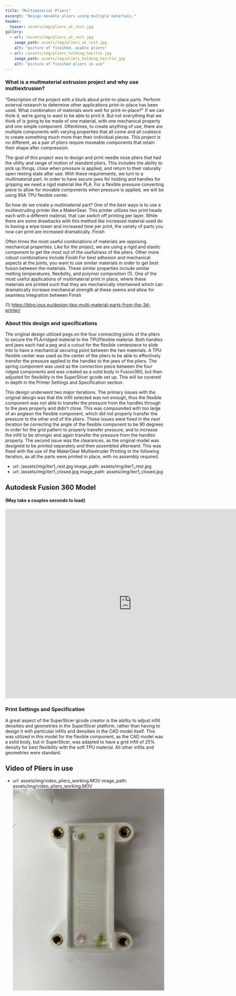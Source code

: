 ```yaml
---
title: "Multimaterial Pliers"
excerpt: "Design movable pliers using multiple materials."
header:
  teaser: assets/img/pliers_at_rest.jpg
gallery:
  - url: /assets/img/pliers_at_rest.jpg
    image_path: assets/img/pliers_at_rest.jpg
    alt: "picture of finished, usable pliers"
  - url: /assets/img/pliers_holding_hairtie.jpg
    image_path: assets/img/pliers_holding_hairtie.jpg
    alt: "picture of finished pliers in use"
---
```


### What is a multmaterial extrusion project and why use multiextrusion?
"Description of the project with a blurb about print-in-place parts. Perform external
research to determine other applications print-in-place has been used. What
combination of materials work well for print-in-place?"
If we can think it, we’re going to want to be able to print it. But not everything that we think of is going to be made of one material, with one mechanical property and one simple component. Oftentimes, to create anything of use, there are multiple components with varying properties that all come and all coalesce to create something much more than their individual pieces. This project is no different, as a pair of pliers require moveable components that retain their shape after compression. 

The goal of this project was to design and print needle nose pliers that had the utility and range of motion of standard pliers. This includes the ability to pick up things, close when pressure is applied, and return to their naturally open resting state after use.  With these requirements, we turn to a multimaterial part. In order to have secure jaws for holding and handles for gripping we need a rigid material like PLA. For a flexible pressure converting piece to allow for movable components when pressure is applied, we will be using 95A TPU flexible center. 

So how do we create a multimaterial part? One of the best ways is to use a multiextruding printer like a MakerGear. This printer utilizes two print heads each with a different material, that can switch off printing per layer. While there are some drawbacks with this method like increased material used do to having a wipe tower and increased time per print, the variety of parts you now can print are increased dramatically. Finish


Often times the most useful combinations of materials are opposing mechanical properties. Like for the project, we are using a rigid and elastic component to get the most out of the usefulness of the pliers. Other more robust combinations include Finish
For best adhesion and mechanical aspects at the joints, you want to use similar materials in order to get best fusion between the materials. These similar properties include similar melting temperatures, flexibility, and polymer composition (1).
One of the most useful applications of multimaterial print in place, where these materials are printed such that they are mechanically intertwined which can dramatically increase mechanical strength at these seems and allow for seamless integration between Finish

(1)	https://blog.igus.eu/design-tips-multi-material-parts-from-the-3d-printer/ 



### About this design and specifications
 The original design utilized pegs on the four connecting joints of the pliers to secure the PLA/ridged material to the TPU/flexible material. Both handles and jaws each had a peg and a cutout for the flexible centerpiece to slide into to have a mechanical securing point between the two materials. A TPU flexible center was used as the center of the pliers to be able to effectively transfer the pressure applied to the handles to the jaws of the pliers. The spring component was used as the connection piece between the four ridged components and was created as a solid body in Fusion360, but then adjusted for flexibility in the SuperSlicer gcode set up. This will be covered in depth in the Printer Settings and Specification section.
 
This design underwent two major iterations. The primary issues with the original design was that the infill selected was not enough, thus the flexible component was not able to transfer the pressure from the handles through to the jaws properly and didn't close. This was compounded with too large of an angleon the flexible component, which did not properly transfer the pressure to the other end of the pliers. These issues were fixed in the next iteration be correcting the angle of the flexible component to be 90 degrees in order for the grid pattern to properly transfer pressure, and to increase the infill to be stronger and again transfer the pressure from the handles properly. The second issue was the clearances, as the original model was designed to be printed separately and then assembled afterward. This was fixed with the use of the MakerGear Multiextruder Printing in the following iteration, as all the parts were printed in place, with no assembly required.
  - url: /assets/img/iter1_rest.jpg
    image_path: assets/img/iter1_rest.jpg
  - url: /assets/img/iter1_closed.jpg
    image_path: assets/img/iter1_closed.jpg


## Autodesk Fusion 360 Model
#### (May take a couples seconds to load)
<iframe src="https://vanderbilt643.autodesk360.com/shares/public/SH512d4QTec90decfa6e71755eaf1d0103a4?mode=embed" width="800" height="600" allowfullscreen="true" webkitallowfullscreen="true" mozallowfullscreen="true"  frameborder="0"></iframe>


### Print Settings and Specification
A great aspect of the SuperSlicer gcode creator is the ability to adjust infill densities and geometries in the SuperSlicer platform, rather than having to design it with particular infills and densities in the CAD model itself. This was utilized in this model for the flexible component, as the CAD model was a solid body, but in SuperSlicer, was adapted to have a grid infill of 25% density for best flexibility with the soft TPU material. All other infills and geometries were standard. 

  

## Video of Pliers in use
  - url: assets/img/video_pliers_working.MOV
    image_path: assets/img/video_pliers_working.MOV
[![microfluidic device video](https://github.com/z-marshall/z-marshall.github.io/blob/main/assets/img/microfluidic_model_in_holder.jpeg)](https://youtube.com/shorts/tdT8q8riBro?feature=share "microfluidic operating video")
